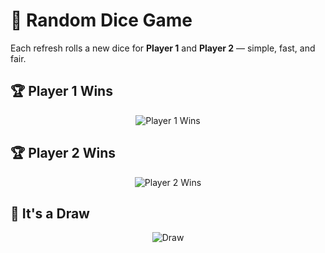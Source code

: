 # 🎲 Random Dice Game

Each refresh rolls a new dice for **Player 1** and **Player 2** — simple, fast, and fair.  

## 🏆 Player 1 Wins
<p align="center">
  <img src="https://redeem-innovations.com/wp-content/uploads/2025/08/random-dice-player01.png" alt="Player 1 Wins" />
</p>

## 🏆 Player 2 Wins
<p align="center">
  <img src="https://redeem-innovations.com/wp-content/uploads/2025/08/random-dice-player02.png" alt="Player 2 Wins" />
</p>

## 🤝 It's a Draw
<p align="center">
  <img src="hthttps://redeem-innovations.com/wp-content/uploads/2025/08/random-dice-draw.png" alt="Draw" />
</p>
